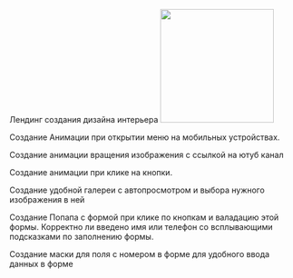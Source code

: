 Лендинг создания дизайна интерьера
 <img src="https://disk.yandex.ru/client/disk/gif?idApp=client&dialog=slider&idDialog=%2Fdisk%2Fgif%2Fbandicam%202022-11-11%2012-50-11-377.gif" height="200"/>

Создание Анимации при открытии меню на мобильных устройствах.

Создание анимации вращения изображения с ссылкой на ютуб канал 

Создание анимации при клике на кнопки.

Создание удобной галереи с автопросмотром и выбора нужного изображения в ней

Создание Попапа с формой при клике по кнопкам и валадацию этой формы. Корректно ли введено имя или телефон со всплывающими подсказками по заполнению формы.

Создание маски для поля с номером в форме для удобного ввода данных в форме
